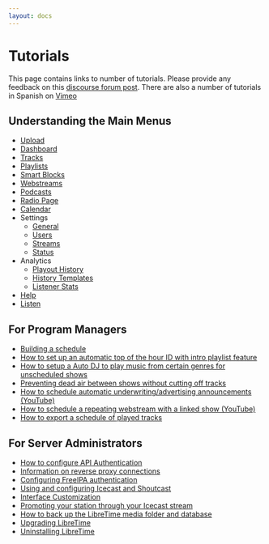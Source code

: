 ```yaml
---
layout: docs
---
```


# Tutorials

This page contains links to number of tutorials.
Please provide any feedback on this [discourse forum post](https://discourse.libretime.org/t/new-tutorials-available-on-libretime-wiki/270/2).
There are also a number of tutorials in Spanish on [Vimeo](https://vimeo.com/user90812787)

## Understanding the Main Menus
* [Upload](upload)
* [Dashboard](dashboard)
* [Tracks](tracks)
* [Playlists](playlists)
* [Smart Blocks](smartblocks)
* [Webstreams](webstreams)
* [Podcasts](podcasts)
* [Radio Page](radio-page)
* [Calendar](calendar)
* Settings
  * [General](general-settings)
  * [Users](users)
  * [Streams](stream-settings)
  * [Status](status)
* Analytics
  * [Playout History](history)
  * [History Templates](history-templates)
  * [Listener Stats](listener-stats)
* [Help](help)
* [Listen](listen)

## For Program Managers
* [Building a schedule](build-schedule)
* [How to set up an automatic top of the hour ID with intro playlist feature](intro-playlist)
* [How to setup a Auto DJ to play music from certain genres for unscheduled shows](autodj)
* [Preventing dead air between shows without cutting off tracks](outro-playlist)
* [How to schedule automatic underwriting/advertising announcements (YouTube)](https://www.youtube.com/watch?v=F7rMut7Trb4)
* [How to schedule a repeating webstream with a linked show (YouTube)](https://www.youtube.com/watch?v=Ha3X6aYdY04)
* [How to export a schedule of played tracks](exporting-the-schedule)

## For Server Administrators

* [How to configure API Authentication](api)
* [Information on reverse proxy connections](reverse-proxy)
* [Configuring FreeIPA authentication](freeipa)
* [Using and configuring Icecast and Shoutcast](icecast-shoutcast)
* [Interface Customization](interface-customization)
* [Promoting your station through your Icecast stream](promoting-your-station)
* [How to back up the LibreTime media folder and database](backing-up-the-server)
* [Upgrading LibreTime](upgrading)
* [Uninstalling LibreTime](uninstall)
